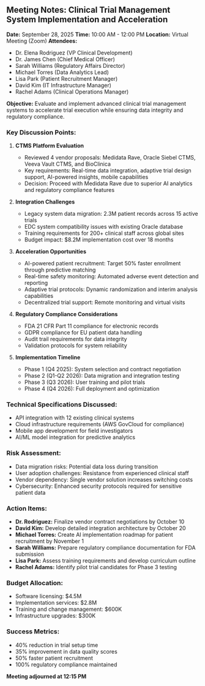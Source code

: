 ## Meeting Notes: Clinical Trial Management System Implementation and Acceleration

**Date:** September 28, 2025
**Time:** 10:00 AM - 12:00 PM
**Location:** Virtual Meeting (Zoom)
**Attendees:**
- Dr. Elena Rodriguez (VP Clinical Development)
- Dr. James Chen (Chief Medical Officer)
- Sarah Williams (Regulatory Affairs Director)
- Michael Torres (Data Analytics Lead)
- Lisa Park (Patient Recruitment Manager)
- David Kim (IT Infrastructure Manager)
- Rachel Adams (Clinical Operations Manager)

**Objective:** Evaluate and implement advanced clinical trial management systems to accelerate trial execution while ensuring data integrity and regulatory compliance.

### Key Discussion Points:

1. **CTMS Platform Evaluation**
   - Reviewed 4 vendor proposals: Medidata Rave, Oracle Siebel CTMS, Veeva Vault CTMS, and BioClinica
   - Key requirements: Real-time data integration, adaptive trial design support, AI-powered insights, mobile capabilities
   - Decision: Proceed with Medidata Rave due to superior AI analytics and regulatory compliance features

2. **Integration Challenges**
   - Legacy system data migration: 2.3M patient records across 15 active trials
   - EDC system compatibility issues with existing Oracle database
   - Training requirements for 200+ clinical staff across global sites
   - Budget impact: $8.2M implementation cost over 18 months

3. **Acceleration Opportunities**
   - AI-powered patient recruitment: Target 50% faster enrollment through predictive matching
   - Real-time safety monitoring: Automated adverse event detection and reporting
   - Adaptive trial protocols: Dynamic randomization and interim analysis capabilities
   - Decentralized trial support: Remote monitoring and virtual visits

4. **Regulatory Compliance Considerations**
   - FDA 21 CFR Part 11 compliance for electronic records
   - GDPR compliance for EU patient data handling
   - Audit trail requirements for data integrity
   - Validation protocols for system reliability

5. **Implementation Timeline**
   - Phase 1 (Q4 2025): System selection and contract negotiation
   - Phase 2 (Q1-Q2 2026): Data migration and integration testing
   - Phase 3 (Q3 2026): User training and pilot trials
   - Phase 4 (Q4 2026): Full deployment and optimization

### Technical Specifications Discussed:
- API integration with 12 existing clinical systems
- Cloud infrastructure requirements (AWS GovCloud for compliance)
- Mobile app development for field investigators
- AI/ML model integration for predictive analytics

### Risk Assessment:
- Data migration risks: Potential data loss during transition
- User adoption challenges: Resistance from experienced clinical staff
- Vendor dependency: Single vendor solution increases switching costs
- Cybersecurity: Enhanced security protocols required for sensitive patient data

### Action Items:

- **Dr. Rodriguez:** Finalize vendor contract negotiations by October 10
- **David Kim:** Develop detailed integration architecture by October 20
- **Michael Torres:** Create AI implementation roadmap for patient recruitment by November 1
- **Sarah Williams:** Prepare regulatory compliance documentation for FDA submission
- **Lisa Park:** Assess training requirements and develop curriculum outline
- **Rachel Adams:** Identify pilot trial candidates for Phase 3 testing

### Budget Allocation:
- Software licensing: $4.5M
- Implementation services: $2.8M
- Training and change management: $600K
- Infrastructure upgrades: $300K

### Success Metrics:
- 40% reduction in trial setup time
- 35% improvement in data quality scores
- 50% faster patient recruitment
- 100% regulatory compliance maintained

**Meeting adjourned at 12:15 PM**
